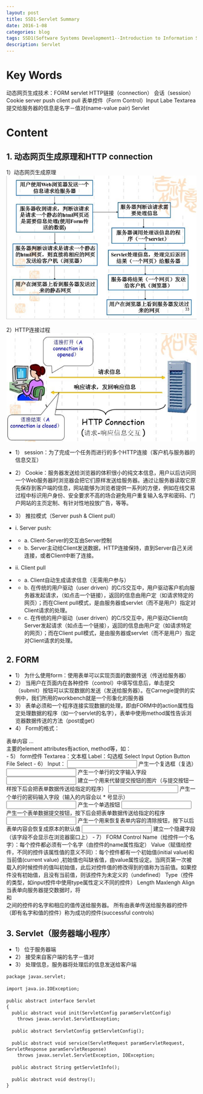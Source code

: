 ```yaml
---
layout: post
title: SSD1-Servlet Summary
date: 2016-1-08
categories: blog
tags: SSD1(Software Systems Development1--Introduction to Information System)
description: Servlet
---
```


# Key Words
动态网页生成技术：FORM servlet
HTTP链接（connection）
会话（session）
Cookie
server push
client pull
表单控件（Form Control）Input Labe Textarea
提交给服务器的信息是名字－值对(name-value pair)
Servlet

# Content
## 1.	动态网页生成原理和HTTP connection
1）动态网页生成原理
![](https://raw.githubusercontent.com/SophieCXT/blog.io/master/img/WHU/2016-1-07-01.jpg)

2）HTTP连接过程
![](https://raw.githubusercontent.com/SophieCXT/blog.io/master/img/WHU/2016-1-07-02.jpg)
- 1）	session：为了完成一个任务而进行的多个HTTP连接（客户机与服务器的信息交互）
- 2）	Cookie：服务器发送给浏览器的体积很小的纯文本信息，用户以后访问同一个Web服务器时浏览器会把它们原样发送给服务器。通过让服务器读取它原先保存到客户端的信息，网站能够为浏览者提供一系列的方便，例如在线交易过程中标识用户身份、安全要求不高的场合避免用户重复输入名字和密码、门户网站的主页定制、有针对性地投放广告，等等。 
- 3）	推拉模式（Server push & Client pull）
- i.	Server push:

- - a.	Client-Server的交互由Server控制

- - b.	Server主动给Client发送数据，HTTP连接保持，直到Server自己关闭连接，或者Client中断了连接。
- ii.	Client pull
- - a.	Client自动生成请求信息（无需用户参与）
- - b.	在传统的用户驱动（user driven）的C/S交互中，用户驱动客户机向服务器发起请求，（如点击一个链接），返回的信息由用户定（如请求特定的网页）；而在Client pull模式，是由服务器或servlet（而不是用户）指定对Client请求的处理。
- - c.	在传统的用户驱动（user driven）的C/S交互中，用户驱动Client向Server发起请求（如点击一个链接），返回的信息由用户定（如请求特定的网页）；而在Client pull模式，是由服务器或servlet（而不是用户）指定对Client请求的处理。

## 2.	FORM
- 1）	为什么使用form：使用表单可以实现页面的数据传送（传送给服务器）
- 2）	当用户在页面内在各种控件（control）中填写信息后，单击提交（submit）按钮可以实现数据的发送（发送给服务器）。在Carnegie提供的实例中，我们所用的workbench就是一个形象化的服务器
- 3）	表单必须和一个程序连接实现数据的处理，即由FORM中的action属性指定处理数据的程序（如一个servlet的名字），表单中使用method属性告诉浏览器数据传送的方法（post或get）
- 4）	Form的格式：
<FORM element attributes>
表单内容 ...
</FORM>
	主要的element attributes有action, method等，如：
<FORM action=“服务器上处理数据的程序名” method =“数据传输的方法(post或get)”>
</FORM>
- 5）	form控件
Textarea：文本框
Label：勾选框
Select
Input
Option
Button
File Select
- 6）	Input：
<INPUT type=“checkbox”> 产生一个复选框（复选）
<INPUT type=“text”> 产生一个单行的文字输入字段
<INPUT type=“image”> 建立一个用来代替提交按钮的图片（与提交按钮一样按下后会把表单数据传送给指定的程序）
<INPUT type=“password”> 产生一个单行的密码输入字段（输入的内容会以 * 号显示）
<INPUT type=“radio”> 产生一个单选按钮
<INPUT type=“submit”> 产生一个表单数据提交按钮，按下后会把表单数据传送给指定的程序
<INPUT type=“reset”> 产生一个用来恢复表单内容的清除按钮，按下以后表单内容会恢复成原本的默认值
<INPUT type=“hidden”> 建立一个隐藏字段（该字段不会显示在浏览器窗口上）
- 7）	FORM Control
Name（给控件一个名字）：每个控件都必须有一个名字（由控件的name属性指定）
Value（赋值给控件，不同的控件该属性值的意义不同）：每个控件都有一个初始值(initial value)和当前值(current value) ,初始值也叫缺省值，由value属性设定。当网页第一次被载入的时候控件的值叫初始值，此后对控件值的修改得到的值称为当前值。如果控件没有初始值，且没有当前值，则该控件为未定义的（undefined）
Type（控件的类型，如input控件中使用type属性定义不同的控件）
Length
Maxlengh
Align
当表单向服务器提交数据时，将<FORM>和</FORM>之间的控件的名字和相应的值传送给服务器。
所有由表单传送给服务器的控件（即有名字和值的控件）称为成功的控件(successful controls)

## 3.	Servlet（服务器端小程序）

- 1）	位于服务器端
- 2）	接受来自客户端的名字－值对
- 3）	处理信息，服务器将处理后的信息发送给客户端

```$xslt
package javax.servlet;

import java.io.IOException;

public abstract interface Servlet
{
  public abstract void init(ServletConfig paramServletConfig)
    throws javax.servlet.ServletException;

  public abstract ServletConfig getServletConfig();

  public abstract void service(ServletRequest paramServletRequest, ServletResponse paramServletResponse)
    throws javax.servlet.ServletException, IOException;

  public abstract String getServletInfo();

  public abstract void destroy();
}

```









